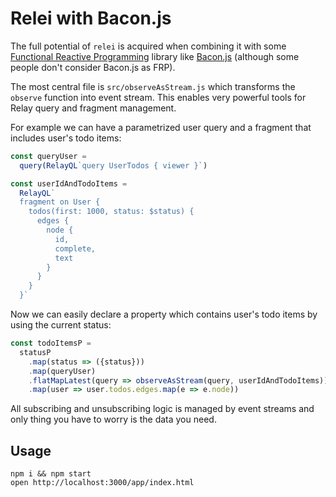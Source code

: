 # Relei with Bacon.js

The full potential of `relei` is acquired when combining it with some
[Functional Reactive Programming](https://en.wikipedia.org/wiki/Functional_reactive_programming)
library like [Bacon.js](https://github.com/baconjs/bacon.js) (although some
people don't consider Bacon.js as FRP).

The most central file is `src/observeAsStream.js` which transforms the
`observe` function into event stream. This enables very powerful tools for
Relay query and fragment management.

For example we can have a parametrized user query and a fragment that includes
user's todo items:

```javascript
const queryUser =
  query(RelayQL`query UserTodos { viewer }`)

const userIdAndTodoItems =
  RelayQL`
  fragment on User {
    todos(first: 1000, status: $status) {
      edges {
        node {
          id,
          complete,
          text
        }
      }
    }
  }`
```
Now we can easily declare a property which contains user's todo items by using
the current status:

```javascript
const todoItemsP =
  statusP
    .map(status => ({status}))
    .map(queryUser)
    .flatMapLatest(query => observeAsStream(query, userIdAndTodoItems))
    .map(user => user.todos.edges.map(e => e.node))
```

All subscribing and unsubscribing logic is managed by event streams and only
thing you have to worry is the data you need.


## Usage

    npm i && npm start
    open http://localhost:3000/app/index.html
